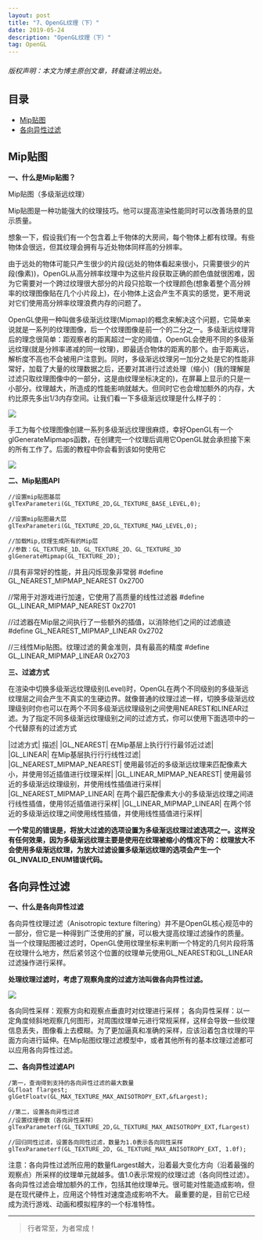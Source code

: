 ```yaml
---
layout: post
title: "7、OpenGL纹理（下）"
date: 2019-05-24
description: "OpenGL纹理（下）"
tag: OpenGL
---
```

<h6>版权声明：本文为博主原创文章，转载请注明出处。</h6>




## 目录
- [Mip贴图](#content1) 
- [各向异性过滤](#content2) 



<!-- ************************************************ -->
## <a id="content1"></a>Mip贴图

**一、什么是Mip贴图？**

Mip贴图（多级渐远纹理）

Mip贴图是一种功能强大的纹理技巧。他可以提高渲染性能同时可以改善场景的显示质量。

想象一下，假设我们有一个包含着上千物体的大房间，每个物体上都有纹理。有些物体会很远，但其纹理会拥有与近处物体同样高的分辨率。

由于远处的物体可能只产生很少的片段(远处的物体看起来很小，只需要很少的片段(像素))，OpenGL从高分辨率纹理中为这些片段获取正确的颜色值就很困难，因为它需要对一个跨过纹理很大部分的片段只拾取一个纹理颜色(想象着整个高分辨率的纹理图像贴在几个小片段上)，在小物体上这会产生不真实的感觉，更不用说对它们使用高分辨率纹理浪费内存的问题了。


OpenGL使用一种叫做多级渐远纹理(Mipmap)的概念来解决这个问题，它简单来说就是一系列的纹理图像，后一个纹理图像是前一个的二分之一。多级渐远纹理背后的理念很简单：距观察者的距离超过一定的阈值，OpenGL会使用不同的多级渐远纹理(就是分辨率递减的同一纹理)，即最适合物体的距离的那个。由于距离远，解析度不高也不会被用户注意到。同时，多级渐远纹理另一加分之处是它的性能非常好，加载了大量的纹理数据之后，还要对其进行过滤处理（缩小）(我的理解是过滤只取纹理图像中的一部分，这是由纹理坐标决定的)，在屏幕上显示的只是一小部分。纹理越大，所造成的性能影响就越大。但同时它也会增加额外的内存，大约比原先多出1/3内存空间。让我们看一下多级渐远纹理是什么样子的：

<img src="https://upload-images.jianshu.io/upload_images/1276164-500d0fa653949a91.png?imageMogr2/auto-orient/strip|imageView2/2/w/615/format/webp">

手工为每个纹理图像创建一系列多级渐远纹理很麻烦，幸好OpenGL有一个glGenerateMipmaps函数，在创建完一个纹理后调用它OpenGL就会承担接下来的所有工作了。后面的教程中你会看到该如何使用它

<img src="https://upload-images.jianshu.io/upload_images/1276164-208006382bca5db0.png?imageMogr2/auto-orient/strip|imageView2/2/w/747/format/webp">


**二、Mip贴图API**

```
//设置mip贴图基层 
glTexParameteri(GL_TEXTURE_2D,GL_TEXTURE_BASE_LEVEL,0);

//设置mip贴图最大层 
glTexParameteri(GL_TEXTURE_2D,GL_TEXTURE_MAG_LEVEL,0);

//加载Mip,纹理生成所有的Mip层
//参数：GL_TEXTURE_1D、GL_TEXTURE_2D、GL_TEXTURE_3D
glGenerateMipmap(GL_TEXTURE_2D);
```

//具有非常好的性能，并且闪烁现象非常弱
#define GL_NEAREST_MIPMAP_NEAREST 0x2700

//常用于对游戏进行加速，它使用了高质量的线性过滤器
#define GL_LINEAR_MIPMAP_NEAREST 0x2701

//过滤器在Mip层之间执行了一些额外的插值，以消除他们之间的过滤痕迹
#define GL_NEAREST_MIPMAP_LINEAR 0x2702

//三线性Mip贴图。纹理过滤的黄金准则，具有最高的精度
#define GL_LINEAR_MIPMAP_LINEAR 0x2703


**三、过滤方式**

在渲染中切换多级渐远纹理级别(Level)时，OpenGL在两个不同级别的多级渐远纹理层之间会产生不真实的生硬边界。就像普通的纹理过滤一样，切换多级渐远纹理级别时你也可以在两个不同多级渐远纹理级别之间使用NEAREST和LINEAR过滤。为了指定不同多级渐远纹理级别之间的过滤方式，你可以使用下面选项中的一个代替原有的过滤方式


|过滤方式|	描述|
|GL_NEAREST| 在Mip基层上执⾏行行最邻近过滤|
|GL_LINEAR| 在Mip基层执⾏行行线性过滤|
|GL_NEAREST_MIPMAP_NEAREST|	使用最邻近的多级渐远纹理来匹配像素大小，并使用邻近插值进行纹理采样|
|GL_LINEAR_MIPMAP_NEAREST|	使用最邻近的多级渐远纹理级别，并使用线性插值进行采样|
|GL_NEAREST_MIPMAP_LINEAR|	在两个最匹配像素大小的多级渐远纹理之间进行线性插值，使用邻近插值进行采样|
|GL_LINEAR_MIPMAP_LINEAR|	在两个邻近的多级渐远纹理之间使用线性插值，并使用线性插值进行采样|

**一个常见的错误是，将放大过滤的选项设置为多级渐远纹理过滤选项之一。这样没有任何效果，因为多级渐远纹理主要是使用在纹理被缩小的情况下的：纹理放大不会使用多级渐远纹理，为放大过滤设置多级渐远纹理的选项会产生一个GL_INVALID_ENUM错误代码。**



<!-- ************************************************ -->
## <a id="content2"></a>各向异性过滤

**一、什么是各向异性过滤**

各向异性纹理过滤（Anisotropic texture filtering）并不是OpenGL核心规范中的一部分，但它是一种得到广泛使用的扩展，可以极大提高纹理过滤操作的质量。
当一个纹理贴图被过滤时，OpenGL使用纹理坐标来判断一个特定的几何片段将落在纹理什么地方，然后紧邻这个位置的纹理单元使用GL_NEAREST和GL_LINEAR过滤操作进行采样。

**处理纹理过滤时，考虑了观察角度的过滤方法叫做各向异性过滤。**

<img src="https://upload-images.jianshu.io/upload_images/3278444-0d67fde51014972e.png?imageMogr2/auto-orient/strip|imageView2/2/w/1200/format/webp">

各向同性采样：观察方向和观察点垂直时对纹理进行采样；
各向异性采样：以一定角度倾斜地观察几何图形，对周围纹理单元进行常规采样，这样会导致一些纹理信息丢失，图像看上去模糊。为了更加逼真和准确的采样，应该沿着包含纹理的平面方向进行延伸。在Mip贴图纹理过滤模型中，或者其他所有的基本纹理过滤都可以应用各向异性过滤。


**二、各向异性过滤API**

```
/第一，查询得到支持的各向异性过滤的最大数量
GLfloat flargest;
glGetFloatv(GL_MAX_TEXTURE_MAX_ANISOTROPY_EXT,&fLargest); 

//第二，设置各向异性过滤
//设置纹理参数（各向异性采样）
glTexParameterf(GL_TEXTURE_2D,GL_TEXTURE_MAX_ANISOTROPY_EXT,fLargest)

//回归同性过滤，设置各向同性过滤，数量为1.0表示各向同性采样
glTexParameterf(GL_TEXTURE_2D, GL_TEXTURE_MAX_ANISOTROPY_EXT, 1.0f);
```

注意：各向异性过滤所应用的数量fLargest越大，沿着最大变化方向（沿着最强的观察点）所采样的纹理单元就越多。值1.0表示常规的纹理过滤（各向同性过滤）。
各向异性过滤会增加额外的工作，包括其他纹理单元。很可能对性能造成影响，但是在现代硬件上，应用这个特性对速度造成影响不大。
最重要的是，目前它已经成为流行游戏、动画和模拟程序的一个标准特性。









----------
>  行者常至，为者常成！


